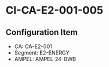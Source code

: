 # CI-CA-E2-001-005

## Configuration Item
- CA: CA-E2-001
- Segment: E2-ENERGY
- AMPEL: AMPEL-24-BWB
